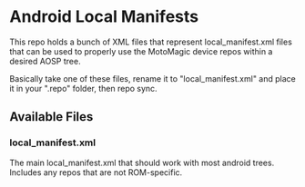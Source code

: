 Android Local Manifests
=======================

This repo holds a bunch of XML files that represent local_manifest.xml files
that can be used to properly use the MotoMagic device repos within a desired
AOSP tree.

Basically take one of these files, rename it to "local_manifest.xml" and
place it in your ".repo" folder, then repo sync.

Available Files
---------------

### local_manifest.xml

The main local_manifest.xml that should work with most android trees.  Includes
any repos that are not ROM-specific.
